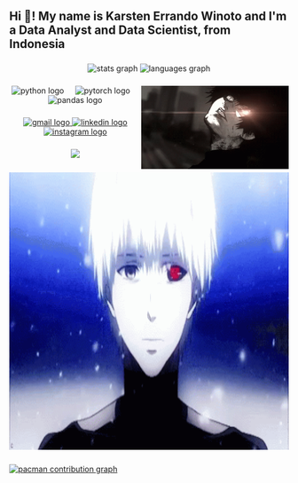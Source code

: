 <h2 align="left">Hi 👋! My name is Karsten Errando Winoto and I'm a Data Analyst and Data Scientist, from Indonesia</h2>

###

<div align="center">
  <img src="https://github-readme-stats.vercel.app/api?username=sixxkr&hide_title=false&hide_rank=false&show_icons=true&include_all_commits=true&count_private=true&disable_animations=false&theme=chartreuse-dark&locale=en&hide_border=false" height="150" alt="stats graph"  />
  <img src="https://github-readme-stats.vercel.app/api/top-langs?username=sixxkr&locale=en&hide_title=false&layout=compact&card_width=320&langs_count=5&theme=chartreuse-dark&hide_border=false" height="150" alt="languages graph"  />
</div>

###

<img align="right" height="150" src="img/kaneki.gif"  />

###

<div align="center">
  <img src="https://cdn.jsdelivr.net/gh/devicons/devicon/icons/python/python-original.svg" height="30" alt="python logo"  />
  <img width="12" />
  <img src="https://cdn.jsdelivr.net/gh/devicons/devicon/icons/pytorch/pytorch-original.svg" height="30" alt="pytorch logo"  />
  <img width="12" />
  <img src="https://cdn.jsdelivr.net/gh/devicons/devicon/icons/pandas/pandas-original.svg" height="30" alt="pandas logo"  />
</div>

###

<div align="center">
  <a href="mailto:karstenerrando1@gmail.com" target="_blank">
  <img src="https://img.shields.io/static/v1?message=Gmail&logo=gmail&label=&color=D14836&logoColor=white&labelColor=&style=for-the-badge" height="35" alt="gmail logo"  />
  <a href="https://linkedin.com/in/karstenerr" target="_blank">
  <img src="https://img.shields.io/static/v1?message=LinkedIn&logo=linkedin&label=&color=0077B5&logoColor=white&labelColor=&style=for-the-badge" height="35" alt="linkedin logo"  />
  <a href="https://instagram.com/sixxkar" target="_blank">
  <img src="https://img.shields.io/static/v1?message=Instagram&logo=instagram&label=&color=E4405F&logoColor=white&labelColor=&style=for-the-badge" height="35" alt="instagram logo"  />
</div>

###

<div align="center">
  <img src="https://visitor-badge.laobi.icu/badge?page_id=sixxkr.sixxkr&"  />
</div>

###

<div align="center">
  <img height="500" src="img/tenor.gif"  />
</div>

###

<picture>
  <source media="(prefers-color-scheme: dark)" srcset="https://raw.githubusercontent.com/sixxkr/sixxkr/output/pacman-contribution-graph-dark.svg">
  <source media="(prefers-color-scheme: light)" srcset="https://raw.githubusercontent.com/sixxkr/sixxkr/output/pacman-contribution-graph.svg">
  <img alt="pacman contribution graph" src="https://raw.githubusercontent.com/sixxkr/sixxkr/output/pacman-contribution-graph.svg">
</picture>

###
